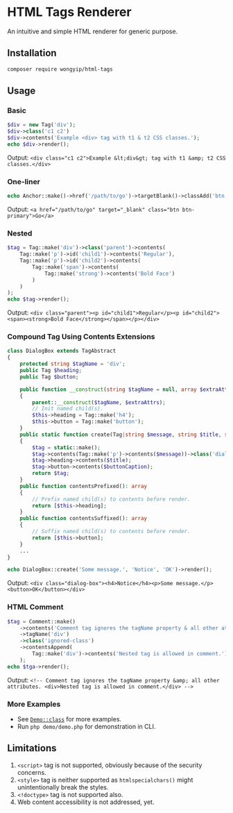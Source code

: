 # HTML Tags Renderer

An intuitive and simple HTML renderer for generic purpose.

## Installation
```sh
composer require wongyip/html-tags
```

## Usage

### Basic
```php
$div = new Tag('div');
$div->class('c1 c2')
$div->contents('Example <div> tag with t1 & t2 CSS classes.');
echo $div->render();
```
Output: `<div class="c1 c2">Example &lt;div&gt; tag with t1 &amp; t2 CSS classes.</div>`

### One-liner
```php
echo Anchor::make()->href('/path/to/go')->targetBlank()->classAdd('btn', 'btn-primary')->contents('Go')->render();
```
Output: `<a href="/path/to/go" target="_blank" class="btn btn-primary">Go</a>`

### Nested
```php
$tag = Tag::make('div')->class('parent')->contents(
    Tag::make('p')->id('child1')->contents('Regular'),
    Tag::make('p')->id('child2')->contents(
        Tag::make('span')->contents(
            Tag::make('strong')->contents('Bold Face')
        )
    )
);
echo $tag->render();
```
Output: `<div class="parent"><p id="child1">Regular</p><p id="child2"><span><strong>Bold Face</strong></span></p></div>`

### Compound Tag Using Contents Extensions

```php
class DialogBox extends TagAbstract
{
    protected string $tagName = 'div';
    public Tag $heading;
    public Tag $button;

    public function __construct(string $tagName = null, array $extraAttrs = null)
    {
        parent::__construct($tagName, $extraAttrs);
        // Init named child(s).
        $this->heading = Tag::make('h4');
        $this->button = Tag::make('button');
    }
    public static function create(Tag|string $message, string $title, string $buttonCaption): static
    {
        $tag = static::make();
        $tag->contents(Tag::make('p')->contents($message))->class('dialog-box');
        $tag->heading->contents($title);
        $tag->button->contents($buttonCaption);
        return $tag;
    }
    public function contentsPrefixed(): array
    {
        // Prefix named child(s) to contents before render.
        return [$this->heading];
    }
    public function contentsSuffixed(): array
    {
        // Suffix named child(s) to contents before render.
        return [$this->button];
    }
    ...
}

echo DialogBox::create('Some message.', 'Notice', 'OK')->render();
```
Output: `<div class="dialog-box"><h4>Notice</h4><p>Some message.</p><button>OK</button></div>`

### HTML Comment
```php
$tag = Comment::make()
    ->contents('Comment tag ignores the tagName property & all other attributes. ')
    ->tagName('div')
    ->class('ignored-class')
    ->contentsAppend(
        Tag::make('div')->contents('Nested tag is allowed in comment.')
    );
echo $tga->render();
```
Output: `<!-- Comment tag ignores the tagName property &amp; all other attributes. <div>Nested tag is allowed in comment.</div> -->`

### More Examples
- See [`Demo::class`](src/Demo.php) for more examples.
- Run `php demo/demo.php` for demonstration in CLI.

## Limitations
1. `<script>` tag is not supported, obviously because of the security concerns.
2. `<style>` tag is neither supported as `htmlspecialchars()` might unintentionally break the styles.
3. `<!doctype>` tag is not supported also.
4. Web content accessibility is not addressed, yet.
